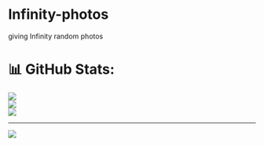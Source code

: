 # Infinity-photos
giving Infinity random photos
# 📊 GitHub Stats:
![](https://github-readme-stats.vercel.app/api?username=gevin-x&theme=dark&hide_border=false&include_all_commits=false&count_private=false)<br/>
![](https://github-readme-streak-stats.herokuapp.com/?user=gevin-x&theme=dark&hide_border=false)<br/>
![](https://github-readme-stats.vercel.app/api/top-langs/?username=gevin-x&theme=dark&hide_border=false&include_all_commits=false&count_private=false&layout=compact)

---
[![](https://visitcount.itsvg.in/api?id=gevin-x&icon=0&color=0)](https://visitcount.itsvg.in)

<!-- Proudly created with GPRM ( https://gprm.itsvg.in ) -->
